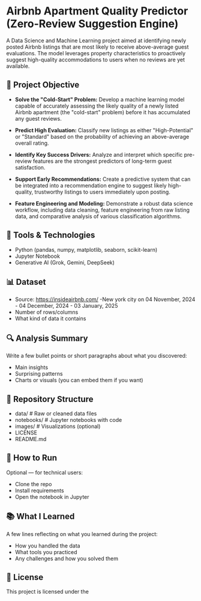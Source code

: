 # Airbnb Apartment Quality Predictor (Zero-Review Suggestion Engine)

A Data Science and Machine Learning project aimed at identifying newly posted Airbnb listings that are most likely to receive above-average guest evaluations. The model leverages property characteristics to proactively suggest high-quality accommodations to users when no reviews are yet available.

## 📌 Project Objective

- **Solve the "Cold-Start" Problem:** Develop a machine learning model capable of accurately assessing the likely quality of a newly listed Airbnb apartment (the "cold-start" problem) before it has accumulated any guest reviews.

- **Predict High Evaluation:** Classify new listings as either "High-Potential" or "Standard" based on the probability of achieving an above-average overall rating.

- **Identify Key Success Drivers:** Analyze and interpret which specific pre-review features are the strongest predictors of long-term guest satisfaction.

- **Support Early Recommendations:** Create a predictive system that can be integrated into a recommendation engine to suggest likely high-quality, trustworthy listings to users immediately upon posting.

- **Feature Engineering and Modeling:** Demonstrate a robust data science workflow, including data cleaning, feature engineering from raw listing data, and comparative analysis of various classification algorithms.

## 🧰 Tools & Technologies

- Python (pandas, numpy, matplotlib, seaborn, scikit-learn)
- Jupyter Notebook
- Generative AI (Grok, Gemini, DeepSeek)

## 📊 Dataset

- Source: https://insideairbnb.com/
-New york city on 04 November, 2024 - 04 December, 2024 - 03 January, 2025
- Number of rows/columns
- What kind of data it contains


## 🔍 Analysis Summary

Write a few bullet points or short paragraphs about what you discovered:
- Main insights
- Surprising patterns
- Charts or visuals (you can embed them if you want)

## 📁 Repository Structure

- data/ # Raw or cleaned data files
- notebooks/ # Jupyter notebooks with code
- images/ # Visualizations (optional)
- LICENSE
- README.md


## 🚀 How to Run

Optional — for technical users:
- Clone the repo
- Install requirements
- Open the notebook in Jupyter

## 📚 What I Learned

A few lines reflecting on what you learned during the project:
- How you handled the data
- What tools you practiced
- Any challenges and how you solved them

## 🪪 License

This project is licensed under the 




